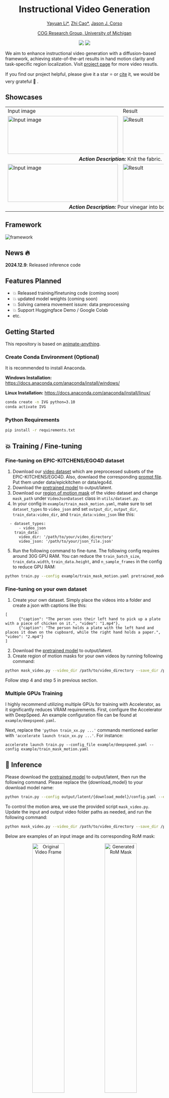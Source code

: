 
<div align="center">
  
# Instructional Video Generation

[Yayuan Li*](https://www.linkedin.com/in/yayuan-li-148659272/), [Zhi Cao*](zhicao@umich.edu), [Jason J. Corso](https://web.eecs.umich.edu/~jjcorso/)

[COG Research Group, University of Michigan](https://github.com/MichiganCOG)

<a href='https://arxiv.org/abs/2412.04189'><img src='https://img.shields.io/badge/ArXiv-2311.12886-red'></a> 
<a href='https://excitedbutter.github.io/project_page/'><img src='https://img.shields.io/badge/Project-Page-Blue'></a>
</div>


We aim to enhance instructional video generation with a diffusion-based framework, achieving state-of-the-art results in hand motion clarity and task-specific region localization. Visit [project page](https://excitedbutter.github.io/project_page/) for more video resutls. 

If you find our project helpful, please give it a star :star: or [cite](#bibtex) it, we would be very grateful :sparkling_heart: .


## Showcases
<table class="center">
  
  <tr>
    <td>Input image</td>
    <td>Result</td>
    <td>Input image</td>
    <td>Result</td>
  </tr>
  
  <tr>
    <td><img src="docs/816.png" alt="Input image" style="width:350px; height:120px"></td>
    <td><img src="docs/816.gif" alt="Result" style="width:350px; height:120px;"></td>
    <td><img src="docs/83.png" alt="Input image" style="width:350px; height:120px;"></td>
    <td><img src="docs/83.gif" alt="Result" style="width:350px; height:120px;"></td>
  </tr>
  
  <tr>
    <td colspan="2" align="center"><strong><em>Action Description:</em></strong> Knit the fabric.</td>
    <td colspan="2" align="center"><strong><em>Action Description:</em></strong> Roll dough.</td>
  </tr>

  <tr>
    <td><img src="docs/36.png" alt="Input image" style="width:350px; height:120px;"></td>
    <td><img src="docs/36.gif" alt="Result" style="width:350px; height:120px;"></td>
    <td><img src="docs/56.png" alt="Input image" style="width:350px; height:120px;"></td>
    <td><img src="docs/56.gif" alt="Result" style="width:350px; height:120px;"></td>
  </tr>
  
  <tr>
    <td colspan="2" style="width:350;" align="center">
      <strong><em>Action Description:</em></strong> Pour vinegar into bowl.
    </td>
    <td colspan="2" style="width:550;" align="center">
      <strong><em>Action Description:</em></strong> Pick up and crack egg.
    </td>
  </tr>
  
</table>


## Framework
![framework](docs/framework.png)

## News 🔥
**2024.12.9**: Released inference code

## Features Planned
- 💥 Released training/finetuning code (coming soon)
- 💥 updated model weights (coming soon)
- 💥 Solving camera movement issure: data preprocessing
- 💥 Support Huggingface Demo / Google Colab
- etc.

## Getting Started
This repository is based on [animate-anything](https://github.com/alibaba/animate-anything).

### Create Conda Environment (Optional)
It is recommended to install Anaconda.

**Windows Installation:** https://docs.anaconda.com/anaconda/install/windows/

**Linux Installation:** https://docs.anaconda.com/anaconda/install/linux/

```bash
conda create -n IVG python=3.10
conda activate IVG
```

### Python Requirements
```bash
pip install -r requirements.txt
```


## 💥 Training / Fine-tuning

### Fine-tuning on EPIC-KITCHENS/EGO4D dataset
1. Download our [video dataset](https://prism.eecs.umich.edu/zhicao/IVG/video_data/) which are preprocessed subsets of the EPIC-KITCHENS/EGO4D. Also, downlaod the corresponding [prompt file](https://prism.eecs.umich.edu/zhicao/IVG/promt_file/). Put them under data/epickitchen or data/ego4d.
3. Download the [pretrained model](https://cloudbook-public-production.oss-cn-shanghai.aliyuncs.com/animation/animate_anything_512_v1.02.tar) to output/latent.
4. Download our [region of motion mask](https://prism.eecs.umich.edu/zhicao/IVG/mask/) of the video dataset and change `mask_path` under `VideoJsonDataset` class in `utils/dataset.py`.
5. In your config in `example/train_mask_motion.yaml`, make sure to set `dataset_types` to `video_json` and set `output_dir`, `output_dir`, `train_data:video_dir`, and `train_data:video_json` like this:
```
  - dataset_types: 
      - video_json
    train_data:
      video_dir: '/path/to/your/video_directory'
      video_json: '/path/to/your/json_file.json'
```
5. Run the following command to fine-tune. The following config requires around 30G GPU RAM. You can reduce the `train_batch_size`, `train_data.width`, `train_data.height`, and `n_sample_frames` in the config to reduce GPU RAM:
```bash
python train.py --config example/train_mask_motion.yaml pretrained_model_path=<download_model>
```

### Fine-tuning on your own dataset
1. Create your own dataset. Simply place the videos into a folder and create a json with captions like this:
```
[
      {"caption": "The person uses their left hand to pick up a plate with a piece of chicken on it.", "video": "1.mp4"}, 
      {"caption": "The person holds a plate with the left hand and places it down on the cupboard, while the right hand holds a paper.", "video": "2.mp4"}
]

```
2. Download the [pretrained model](https://cloudbook-public-production.oss-cn-shanghai.aliyuncs.com/animation/animate_anything_512_v1.02.tar) to output/latent.
3. Create region of motion masks for your own videos by running following command:
```bash
python mask_video.py --video_dir /path/to/video_directory --save_dir /path/to/output_directory
```

Follow step 4 and step 5 in previous section.


### Multiple GPUs Training  
I highly recommend utilizing multiple GPUs for training with Accelerator, as it significantly reduces VRAM requirements. First, configure the Accelerator with DeepSpeed. An example configuration file can be found at `example/deepspeed.yaml`.  

Next, replace the `'python train_xx.py ...'` commands mentioned earlier with `'accelerate launch train_xx.py ...'`. For instance:  
```
accelerate launch train.py --config_file example/deepspeed.yaml --config example/train_mask_motion.yaml
```

## 💫 Inference
Please download the [pretrained model](https://drive.google.com/file/d/1sWlr5r54_XxqdgHoCacS7opoucABpEVx/view?usp=drive_link) to output/latent, then run the following command. Please replace the {download_model} to your download model name:
```bash
python train.py --config output/latent/{download_model}/config.yaml --eval validation_data.prompt_image=example/Julienne_carrot.png validation_data.prompt='The person holds a carrot on the chopping board with the left hand and uses a knife in the right hand to julienne the carrot.'
```

To control the motion area, we use the provided script `mask_video.py`. Update the input and output video folder paths as needed, and run the following command:
```bash
python mask_video.py --video_dir /path/to/video_directory --save_dir /path/to/output_directory
```

Below are examples of an input image and its corresponding RoM mask:

<p align="center">
<img src="docs/31.png" alt="Original Video Frame" width="45%">
<img src="docs/31_mask.png" alt="Generated RoM Mask" width="45%">
</p>

Then run the following command for inference:
```bash
python train.py --config output/latent/{download_model}/config.yaml --eval validation_data.prompt_image=example/Julienne_carrot.png validation_data.prompt='The person holds a carrot on the chopping board with the left hand and uses a knife in the right hand to julienne the carrot.' validation_data.mask=example/carrot_mask.jpg 
```
<p align="center"> <img src="docs/31.gif" alt="Inference Result" width="60%"> </p>


### Configuration

The configuration uses a YAML config borrowed from [Tune-A-Video](https://github.com/showlab/Tune-A-Video) repositories. 

All configuration details are placed in `example/train_mask_motion.yaml`. Each parameter has a definition for what it does.


## Bibtex
Please cite this paper if you find the code is useful for your research:
```
@misc{li2024instructionalvideogeneration,
      title={Instructional Video Generation}, 
      author={Yayuan Li and Zhi Cao and Jason J. Corso},
      year={2024},
      eprint={2412.04189},
      archivePrefix={arXiv},
      primaryClass={cs.CV},
      url={https://arxiv.org/abs/2412.04189}, 
}
```
